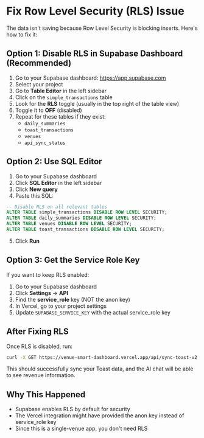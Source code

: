 # Fix Row Level Security (RLS) Issue

The data isn't saving because Row Level Security is blocking inserts. Here's how to fix it:

## Option 1: Disable RLS in Supabase Dashboard (Recommended)

1. Go to your Supabase dashboard: https://app.supabase.com
2. Select your project
3. Go to **Table Editor** in the left sidebar
4. Click on the `simple_transactions` table
5. Look for the **RLS** toggle (usually in the top right of the table view)
6. Toggle it to **OFF** (disabled)
7. Repeat for these tables if they exist:
   - `daily_summaries`
   - `toast_transactions`
   - `venues`
   - `api_sync_status`

## Option 2: Use SQL Editor

1. Go to your Supabase dashboard
2. Click **SQL Editor** in the left sidebar
3. Click **New query**
4. Paste this SQL:

```sql
-- Disable RLS on all relevant tables
ALTER TABLE simple_transactions DISABLE ROW LEVEL SECURITY;
ALTER TABLE daily_summaries DISABLE ROW LEVEL SECURITY;
ALTER TABLE venues DISABLE ROW LEVEL SECURITY;
ALTER TABLE toast_transactions DISABLE ROW LEVEL SECURITY;
```

5. Click **Run**

## Option 3: Get the Service Role Key

If you want to keep RLS enabled:

1. Go to your Supabase dashboard
2. Click **Settings** → **API**
3. Find the **service_role** key (NOT the anon key)
4. In Vercel, go to your project settings
5. Update `SUPABASE_SERVICE_KEY` with the actual service_role key

## After Fixing RLS

Once RLS is disabled, run:

```bash
curl -X GET https://venue-smart-dashboard.vercel.app/api/sync-toast-v2
```

This should successfully sync your Toast data, and the AI chat will be able to see revenue information.

## Why This Happened

- Supabase enables RLS by default for security
- The Vercel integration might have provided the anon key instead of service_role key
- Since this is a single-venue app, you don't need RLS